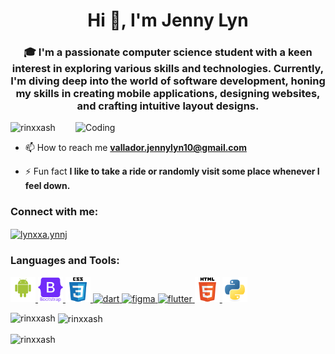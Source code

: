 <h1 align="center">Hi 👋, I'm Jenny Lyn</h1>
<h3 align="center">🎓 I'm a passionate computer science student with a keen interest in exploring various skills and technologies. Currently, I'm diving deep into the world of software development, honing my skills in creating mobile applications, designing websites, and crafting intuitive layout designs.</h3>
<img align="right" alt="Coding" width="400" src="https://miro.medium.com/v2/resize:fit:1080/1*vBi4Ycgdn5t3lu2SvQXuog.gif"




<p align="left"> <img src="https://komarev.com/ghpvc/?username=rinxxash&label=Profile%20views&color=0e75b6&style=flat" alt="rinxxash" /> </p>

- 📫 How to reach me **vallador.jennylyn10@gmail.com**

- ⚡ Fun fact **I like to take a ride or randomly visit some place whenever I feel down.**

<h3 align="left">Connect with me:</h3>
<p align="left">
<a href="https://instagram.com/lynxxa.ynnj" target="blank"><img align="center" src="https://raw.githubusercontent.com/rahuldkjain/github-profile-readme-generator/master/src/images/icons/Social/instagram.svg" alt="lynxxa.ynnj" height="30" width="40" /></a>
</p>

<h3 align="left">Languages and Tools:</h3>
<p align="left"> <a href="https://developer.android.com" target="_blank" rel="noreferrer"> <img src="https://raw.githubusercontent.com/devicons/devicon/master/icons/android/android-original-wordmark.svg" alt="android" width="40" height="40"/> </a> <a href="https://getbootstrap.com" target="_blank" rel="noreferrer"> <img src="https://raw.githubusercontent.com/devicons/devicon/master/icons/bootstrap/bootstrap-plain-wordmark.svg" alt="bootstrap" width="40" height="40"/> </a> <a href="https://www.w3schools.com/css/" target="_blank" rel="noreferrer"> <img src="https://raw.githubusercontent.com/devicons/devicon/master/icons/css3/css3-original-wordmark.svg" alt="css3" width="40" height="40"/> </a> <a href="https://dart.dev" target="_blank" rel="noreferrer"> <img src="https://www.vectorlogo.zone/logos/dartlang/dartlang-icon.svg" alt="dart" width="40" height="40"/> </a> <a href="https://www.figma.com/" target="_blank" rel="noreferrer"> <img src="https://www.vectorlogo.zone/logos/figma/figma-icon.svg" alt="figma" width="40" height="40"/> </a> <a href="https://flutter.dev" target="_blank" rel="noreferrer"> <img src="https://www.vectorlogo.zone/logos/flutterio/flutterio-icon.svg" alt="flutter" width="40" height="40"/> </a> <a href="https://www.w3.org/html/" target="_blank" rel="noreferrer"> <img src="https://raw.githubusercontent.com/devicons/devicon/master/icons/html5/html5-original-wordmark.svg" alt="html5" width="40" height="40"/> </a> <a href="https://www.python.org" target="_blank" rel="noreferrer"> <img src="https://raw.githubusercontent.com/devicons/devicon/master/icons/python/python-original.svg" alt="python" width="40" height="40"/> </a> </p>

<p><img align="left" src="https://github-readme-stats.vercel.app/api/top-langs?username=rinxxash&show_icons=true&locale=en&layout=compact" alt="rinxxash" /></p>

<p>&nbsp;<img align="center" src="https://github-readme-stats.vercel.app/api?username=rinxxash&show_icons=true&locale=en" alt="rinxxash" /></p>

<p><img align="center" src="https://github-readme-streak-stats.herokuapp.com/?user=rinxxash&" alt="rinxxash" /></p>
